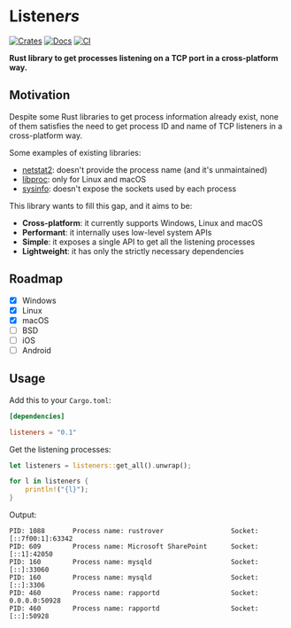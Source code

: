 # Listene*rs*

[![Crates](https://img.shields.io/crates/v/listeners?&logo=rust)](https://crates.io/crates/listeners)
[![Docs](https://docs.rs/listeners/badge.svg)](https://docs.rs/listeners/latest/)
[![CI](https://github.com/gyulyvgc/listeners/workflows/CI/badge.svg)](https://github.com/GyulyVGC/listeners/actions/)

**Rust library to get processes listening on a TCP port in a cross-platform way.**

## Motivation

Despite some Rust libraries to get process information already exist,
none of them satisfies the need to get process ID and name of TCP listeners in a cross-platform way.

Some examples of existing libraries:
- [netstat2](https://crates.io/crates/netstat2): doesn't provide the process name (and it's unmaintained)
- [libproc](https://crates.io/crates/libproc): only for Linux and macOS
- [sysinfo](https://crates.io/crates/sysinfo): doesn't expose the sockets used by each process

This library wants to fill this gap, and it aims to be: 
- **Cross-platform**: it currently supports Windows, Linux and macOS
- **Performant**: it internally uses low-level system APIs
- **Simple**: it exposes a single API to get all the listening processes
- **Lightweight**: it has only the strictly necessary dependencies

## Roadmap

- [x] Windows
- [x] Linux
- [x] macOS
- [ ] BSD
- [ ] iOS
- [ ] Android

## Usage

Add this to your `Cargo.toml`:

``` toml
[dependencies]

listeners = "0.1"
```

Get the listening processes:

``` rust
let listeners = listeners::get_all().unwrap();

for l in listeners {
    println!("{l}");
}
```

Output:

``` text
PID: 1088       Process name: rustrover                 Socket: [::7f00:1]:63342
PID: 609        Process name: Microsoft SharePoint      Socket: [::1]:42050
PID: 160        Process name: mysqld                    Socket: [::]:33060
PID: 160        Process name: mysqld                    Socket: [::]:3306
PID: 460        Process name: rapportd                  Socket: 0.0.0.0:50928
PID: 460        Process name: rapportd                  Socket: [::]:50928 
```

